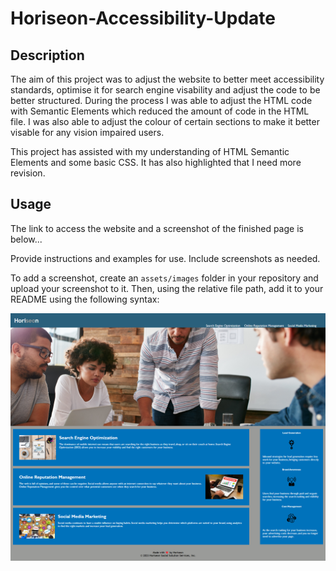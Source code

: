 # Horiseon-Accessibility-Update


## Description

The aim of this project was to adjust the website to better meet accessibility standards, optimise it for search engine visability and adjust the code to be better structured. 
During the process I was able to adjust the HTML code with Semantic Elements which reduced the amount of code in the HTML file. 
I was also able to adjust the colour of certain sections to make it better visable for any vision impaired users.

This project has assisted with my understanding of HTML Semantic Elements and some basic CSS. It has also highlighted that I need more revision.

## Usage

The link to access the website and a screenshot of the finished page is below...

Provide instructions and examples for use. Include screenshots as needed.

To add a screenshot, create an `assets/images` folder in your repository and upload your screenshot to it. Then, using the relative file path, add it to your README using the following syntax:

![alt text](assets/images/screenshot.png)

